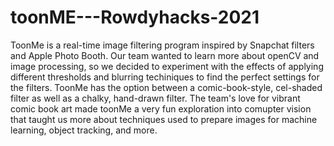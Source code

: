 # toonME---Rowdyhacks-2021

ToonMe is a real-time image filtering program inspired by Snapchat filters and Apple Photo Booth. Our team wanted to learn more about openCV and image processing, so we decided to experiment with the effects of applying different thresholds and blurring techiniques to find the perfect settings for the filters. ToonMe has the option between a comic-book-style, cel-shaded filter as well as a chalky, hand-drawn filter. The team's love for vibrant comic book art made toonMe a very fun exploration into comupter vision that taught us more about techniques used to prepare images for machine learning, object tracking, and more.
